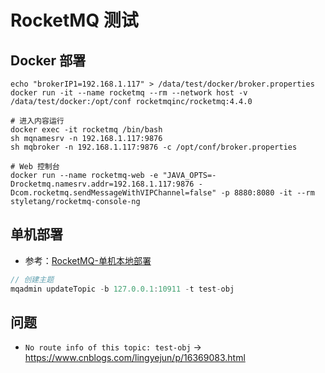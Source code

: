 # RocketMQ 测试

## Docker 部署
```
echo "brokerIP1=192.168.1.117" > /data/test/docker/broker.properties
docker run -it --name rocketmq --rm --network host -v /data/test/docker:/opt/conf rocketmqinc/rocketmq:4.4.0

# 进入内容运行
docker exec -it rocketmq /bin/bash
sh mqnamesrv -n 192.168.1.117:9876
sh mqbroker -n 192.168.1.117:9876 -c /opt/conf/broker.properties

# Web 控制台
docker run --name rocketmq-web -e "JAVA_OPTS=-Drocketmq.namesrv.addr=192.168.1.117:9876 -Dcom.rocketmq.sendMessageWithVIPChannel=false" -p 8880:8080 -it --rm styletang/rocketmq-console-ng
```

## 单机部署
- 参考：[RocketMQ-单机本地部署](https://github.com/zengxf/super-demo/blob/master/X-In-Action/Ali-X/RocketMQ-单机本地部署.md)
```js
// 创建主题
mqadmin updateTopic -b 127.0.0.1:10911 -t test-obj
```

## 问题
- `No route info of this topic: test-obj` -> https://www.cnblogs.com/lingyejun/p/16369083.html
